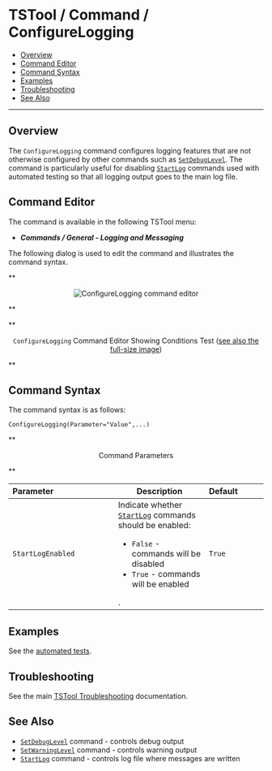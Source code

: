 # TSTool / Command / ConfigureLogging #

*   [Overview](#overview)
*   [Command Editor](#command-editor)
*   [Command Syntax](#command-syntax)
*   [Examples](#examples)
*   [Troubleshooting](#troubleshooting)
*   [See Also](#see-also)

-------------------------

## Overview ##

The `ConfigureLogging` command configures logging features that are not
otherwise configured by other commands such as [`SetDebugLevel`](../SetDebugLevel/SetDebugLevel.md).
The command is particularly useful for disabling [`StartLog`](../StartLog/StartLog.md) commands
used with automated testing so that all logging output goes to the main log file.

## Command Editor ##

The command is available in the following TSTool menu:

*   ***Commands / General - Logging and Messaging***

The following dialog is used to edit the command and illustrates the command syntax.

**<p style="text-align: center;">
![ConfigureLogging command editor](ConfigureLogging.png)
</p>**

**<p style="text-align: center;">
`ConfigureLogging` Command Editor Showing Conditions Test (<a href="../ConfigureLogging.png">see also the full-size image</a>)
</p>**

## Command Syntax ##

The command syntax is as follows:

```text
ConfigureLogging(Parameter="Value",...)
```
**<p style="text-align: center;">
Command Parameters
</p>**

| **Parameter**&nbsp;&nbsp;&nbsp;&nbsp;&nbsp;&nbsp;&nbsp;&nbsp;&nbsp;&nbsp;&nbsp;&nbsp;&nbsp;&nbsp;&nbsp;&nbsp;&nbsp;&nbsp;&nbsp;&nbsp;&nbsp;&nbsp;&nbsp;&nbsp;&nbsp;&nbsp; | **Description** | **Default**&nbsp;&nbsp;&nbsp;&nbsp;&nbsp;&nbsp;&nbsp;&nbsp;&nbsp;&nbsp; |
| --------------|-----------------|----------------- |
| `StartLogEnabled`| Indicate whether [`StartLog`](../StartLog/StartLog.md) commands should be enabled:<br><ul><li>`False` - commands will be disabled</li><li>`True` - commands will be enabled</li></ul>. | `True` |

## Examples ##

See the [automated tests](https://github.com/OpenCDSS/cdss-app-tstool-test/tree/master/test/commands/ConfigureLogging).

## Troubleshooting ##

See the main [TSTool Troubleshooting](../../troubleshooting/troubleshooting.md) documentation.

## See Also ##

*   [`SetDebugLevel`](../SetDebugLevel/SetDebugLevel.md) command - controls debug output
*   [`SetWarningLevel`](../SetWarningLevel/SetWarningLevel.md) command - controls warning output
*   [`StartLog`](../StartLog/StartLog.md) command - controls log file where messages are written
